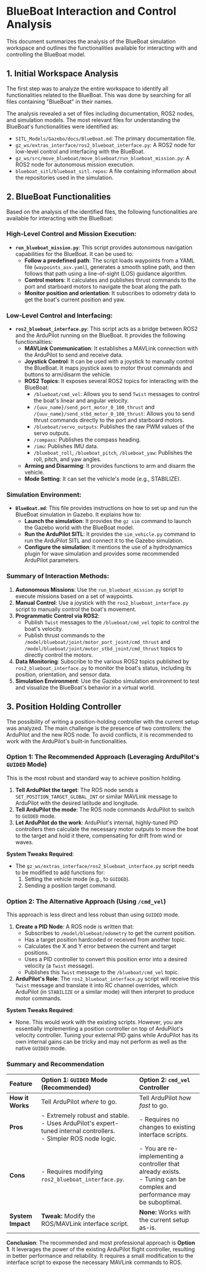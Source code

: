 
# BlueBoat Interaction and Control Analysis

This document summarizes the analysis of the BlueBoat simulation workspace and outlines the functionalities available for interacting with and controlling the BlueBoat model.

## 1. Initial Workspace Analysis

The first step was to analyze the entire workspace to identify all functionalities related to the BlueBoat. This was done by searching for all files containing "BlueBoat" in their names.

The analysis revealed a set of files including documentation, ROS2 nodes, and simulation models. The most relevant files for understanding the BlueBoat's functionalities were identified as:

-   `SITL_Models/Gazebo/docs/BlueBoat.md`: The primary documentation file.
-   `gz_ws/extras_interface/ros2_blueboat_interface.py`: A ROS2 node for low-level control and interfacing with the BlueBoat.
-   `gz_ws/src/move_blueboat/move_blueboat/run_blueboat_mission.py`: A ROS2 node for autonomous mission execution.
-   `blueboat_sitl/blueboat_sitl.repos`: A file containing information about the repositories used in the simulation.

## 2. BlueBoat Functionalities

Based on the analysis of the identified files, the following functionalities are available for interacting with the BlueBoat:

### High-Level Control and Mission Execution:

-   **`run_blueboat_mission.py`**: This script provides autonomous navigation capabilities for the BlueBoat. It can be used to:
    -   **Follow a predefined path**: The script loads waypoints from a YAML file (`waypoints_asv.yaml`), generates a smooth spline path, and then follows that path using a line-of-sight (LOS) guidance algorithm.
    -   **Control motors**: It calculates and publishes thrust commands to the port and starboard motors to navigate the boat along the path.
    -   **Monitor position and orientation**: It subscribes to odometry data to get the boat's current position and yaw.

### Low-Level Control and Interfacing:

-   **`ros2_blueboat_interface.py`**: This script acts as a bridge between ROS2 and the ArduPilot running on the BlueBoat. It provides the following functionalities:
    -   **MAVLink Communication**: It establishes a MAVLink connection with the ArduPilot to send and receive data.
    -   **Joystick Control**: It can be used with a joystick to manually control the BlueBoat. It maps joystick axes to motor thrust commands and buttons to arm/disarm the vehicle.
    -   **ROS2 Topics**: It exposes several ROS2 topics for interacting with the BlueBoat:
        -   `/blueboat/cmd_vel`: Allows you to send `Twist` messages to control the boat's linear and angular velocity.
        -   `/{uuv_name}/send_port_motor_0_100_thrust` and `/{uuv_name}/send_stbd_motor_0_100_thrust`: Allows you to send thrust commands directly to the port and starboard motors.
        -   `/blueboat/servo_outputs`: Publishes the raw PWM values of the servo outputs.
        -   `/compass`: Publishes the compass heading.
        -   `/imu`: Publishes IMU data.
        -   `/blueboat_roll`, `/blueboat_pitch`, `/blueboat_yaw`: Publishes the roll, pitch, and yaw angles.
    -   **Arming and Disarming**: It provides functions to arm and disarm the vehicle.
    -   **Mode Setting**: It can set the vehicle's mode (e.g., STABILIZE).

### Simulation Environment:

-   **`BlueBoat.md`**: This file provides instructions on how to set up and run the BlueBoat simulation in Gazebo. It explains how to:
    -   **Launch the simulation**: It provides the `gz sim` command to launch the Gazebo world with the BlueBoat model.
    -   **Run the ArduPilot SITL**: It provides the `sim_vehicle.py` command to run the ArduPilot SITL and connect it to the Gazebo simulation.
    -   **Configure the simulation**: It mentions the use of a hydrodynamics plugin for wave simulation and provides some recommended ArduPilot parameters.

### Summary of Interaction Methods:

1.  **Autonomous Missions**: Use the `run_blueboat_mission.py` script to execute missions based on a set of waypoints.
2.  **Manual Control**: Use a joystick with the `ros2_blueboat_interface.py` script to manually control the boat's movement.
3.  **Programmatic Control via ROS2**:
    -   Publish `Twist` messages to the `/blueboat/cmd_vel` topic to control the boat's velocity.
    -   Publish thrust commands to the `/model/blueboat/joint/motor_port_joint/cmd_thrust` and `/model/blueboat/joint/motor_stbd_joint/cmd_thrust` topics to directly control the motors.
4.  **Data Monitoring**: Subscribe to the various ROS2 topics published by `ros2_blueboat_interface.py` to monitor the boat's status, including its position, orientation, and sensor data.
5.  **Simulation Environment**: Use the Gazebo simulation environment to test and visualize the BlueBoat's behavior in a virtual world.

## 3. Position Holding Controller

The possibility of writing a position-holding controller with the current setup was analyzed. The main challenge is the presence of two controllers: the ArduPilot and the new ROS node. To avoid conflicts, it is recommended to work with the ArduPilot's built-in functionalities.

### Option 1: The Recommended Approach (Leveraging ArduPilot's `GUIDED` Mode)

This is the most robust and standard way to achieve position holding.

1.  **Tell ArduPilot the target**: The ROS node sends a `SET_POSITION_TARGET_GLOBAL_INT` or similar MAVLink message to ArduPilot with the desired latitude and longitude.
2.  **Tell ArduPilot the mode**: The ROS node commands ArduPilot to switch to `GUIDED` mode.
3.  **Let ArduPilot do the work**: ArduPilot's internal, highly-tuned PID controllers then calculate the necessary motor outputs to move the boat to the target and hold it there, compensating for drift from wind or waves.

**System Tweaks Required**:

-   The `gz_ws/extras_interface/ros2_blueboat_interface.py` script needs to be modified to add functions for:
    1.  Setting the vehicle mode (e.g., to `GUIDED`).
    2.  Sending a position target command.

### Option 2: The Alternative Approach (Using `/cmd_vel`)

This approach is less direct and less robust than using `GUIDED` mode.

1.  **Create a PID Node**: A ROS node is written that:
    -   Subscribes to `/model/blueboat/odometry` to get the current position.
    -   Has a target position hardcoded or received from another topic.
    -   Calculates the X and Y error between the current and target positions.
    -   Uses a PID controller to convert this position error into a desired velocity (a `Twist` message).
    -   Publishes this `Twist` message to the `/blueboat/cmd_vel` topic.
2.  **ArduPilot's Role**: The `ros2_blueboat_interface.py` script will receive this `Twist` message and translate it into RC channel overrides, which ArduPilot (in `STABILIZE` or a similar mode) will then interpret to produce motor commands.

**System Tweaks Required**:

-   None. This would work with the existing scripts. However, you are essentially implementing a position controller on top of ArduPilot's velocity controller. Tuning your external PID gains while ArduPilot has its own internal gains can be tricky and may not perform as well as the native `GUIDED` mode.

### Summary and Recommendation

| Feature | Option 1: `GUIDED` Mode (Recommended) | Option 2: `cmd_vel` Controller |
| :--- | :--- | :--- |
| **How it Works** | Tell ArduPilot *where* to go. | Tell ArduPilot *how fast* to go. |
| **Pros** | - Extremely robust and stable. <br>- Uses ArduPilot's expert-tuned internal controllers. <br>- Simpler ROS node logic. | - Requires no changes to existing interface scripts. |
| **Cons** | - Requires modifying `ros2_blueboat_interface.py`. | - You are re-implementing a controller that already exists. <br>- Tuning can be complex and performance may be suboptimal. |
| **System Impact**| **Tweak:** Modify the ROS/MAVLink interface script. | **None:** Works with the current setup as-is. |

**Conclusion**: The recommended and most professional approach is **Option 1**. It leverages the power of the existing ArduPilot flight controller, resulting in better performance and reliability. It requires a small modification to the interface script to expose the necessary MAVLink commands to ROS.

